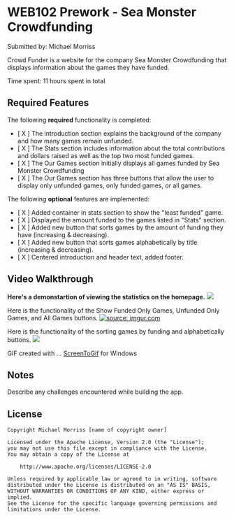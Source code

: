 # WEB102 Prework - Sea Monster Crowdfunding

Submitted by: Michael Morriss

Crowd Funder is a website for the company Sea Monster Crowdfunding that displays information about the games they have funded.

Time spent: 11 hours spent in total

## Required Features

The following **required** functionality is completed:

- [ X ] The introduction section explains the background of the company and how many games remain unfunded.
- [ X ] The Stats section includes information about the total contributions and dollars raised as well as the top two most funded games.
- [ X ] The Our Games section initially displays all games funded by Sea Monster Crowdfunding
- [ X ] The Our Games section has three buttons that allow the user to display only unfunded games, only funded games, or all games.

The following **optional** features are implemented:

- [ X ] Added container in stats section to show the "least funded" game.
- [ X ] Displayed the amount funded to the games listed in "Stats" section.
- [ X ] Added new button that sorts games by the amount of funding they have (increasing & decreasing).
- [ X ] Added new button that sorts games alphabetically by title (increasing & decreasing).
- [ X ] Centered introduction and header text, added footer.

## Video Walkthrough



<b>Here's a demonstartion of viewing the statistics on the homepage.</b>
<img src='https://i.imgur.com/wDSv5qn.gif' />



Here is the functionality of the Show Funded Only Games, Unfunded Only Games, and All Games buttons.
<a href="https://imgur.com/BcCJPEM"><img src="https://i.imgur.com/BcCJPEM.gif" title="source: imgur.com" /></a>




Here is the functionality of the sorting games by funding and alphabetically buttons.
<img src='https://i.imgur.com/T62zzf0.gif' />

GIF created with ...
[ScreenToGif](https://www.screentogif.com/) for Windows

## Notes

Describe any challenges encountered while building the app.

## License

    Copyright Michael Morriss [name of copyright owner]

    Licensed under the Apache License, Version 2.0 (the "License");
    you may not use this file except in compliance with the License.
    You may obtain a copy of the License at

        http://www.apache.org/licenses/LICENSE-2.0

    Unless required by applicable law or agreed to in writing, software
    distributed under the License is distributed on an "AS IS" BASIS,
    WITHOUT WARRANTIES OR CONDITIONS OF ANY KIND, either express or implied.
    See the License for the specific language governing permissions and
    limitations under the License.
